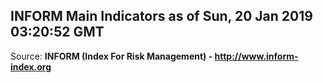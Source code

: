 ## INFORM Main Indicators as of Sun, 20 Jan 2019 03:20:52 GMT

Source: **INFORM (Index For Risk Management) - http://www.inform-index.org**
